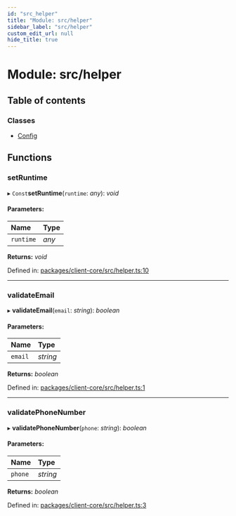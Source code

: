 ```yaml
---
id: "src_helper"
title: "Module: src/helper"
sidebar_label: "src/helper"
custom_edit_url: null
hide_title: true
---
```


# Module: src/helper

## Table of contents

### Classes

- [Config](../classes/src_helper.config.md)

## Functions

### setRuntime

▸ `Const`**setRuntime**(`runtime`: *any*): *void*

#### Parameters:

Name | Type |
:------ | :------ |
`runtime` | *any* |

**Returns:** *void*

Defined in: [packages/client-core/src/helper.ts:10](https://github.com/xr3ngine/xr3ngine/blob/716a06460/packages/client-core/src/helper.ts#L10)

___

### validateEmail

▸ **validateEmail**(`email`: *string*): *boolean*

#### Parameters:

Name | Type |
:------ | :------ |
`email` | *string* |

**Returns:** *boolean*

Defined in: [packages/client-core/src/helper.ts:1](https://github.com/xr3ngine/xr3ngine/blob/716a06460/packages/client-core/src/helper.ts#L1)

___

### validatePhoneNumber

▸ **validatePhoneNumber**(`phone`: *string*): *boolean*

#### Parameters:

Name | Type |
:------ | :------ |
`phone` | *string* |

**Returns:** *boolean*

Defined in: [packages/client-core/src/helper.ts:3](https://github.com/xr3ngine/xr3ngine/blob/716a06460/packages/client-core/src/helper.ts#L3)
